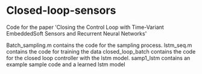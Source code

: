# Closed-loop-sensors
Code for the paper 'Closing the Control Loop with Time-Variant EmbeddedSoft Sensors and Recurrent Neural Networks'

Batch_sampling.m contains the code for the sampling process.
lstm_seq.m contains the code for training the data
closed_loop_batch contains the code for the closed loop controller with the lstm model.
samp1_lstm contains an example sample code and a learned lstm model 
